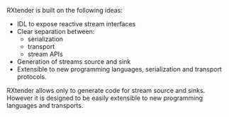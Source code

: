 
RXtender is built on the following ideas:

- IDL to expose reactive stream interfaces
- Clear separation between:
    - serialization
    - transport
    - stream APIs
- Generation of streams source and sink
- Extensible to new programming languages, serialization and transport protocols.

RXtender allows only to generate code for stream source and sinks. However it
is designed to be easily extensible to new programming languages and transports.
